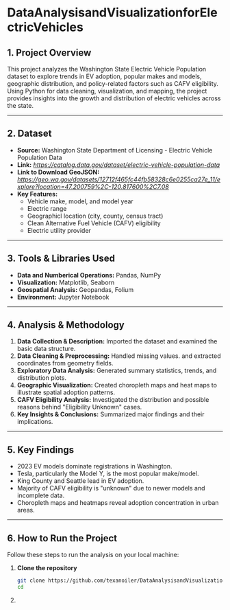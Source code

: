 # DataAnalysisandVisualizationforElectricVehicles

## 1. Project Overview
This project analyzes the Washington State Electric Vehicle Population dataset to explore trends in EV adoption, popular makes and models, geographic distribution, and policy-related factors such as CAFV eligibility. Using Python for data cleaning, visualization, and mapping, the project provides insights into the growth and distribution of electric vehicles across the state.

---

## 2. Dataset
- **Source:** Washington State Department of Licensing - Electric Vehicle Population Data
- **Link:** *https://catalog.data.gov/dataset/electric-vehicle-population-data*
- **Link to Download GeoJSON:** *https://geo.wa.gov/datasets/12712f465fc44fb58328c6e0255ca27e_11/explore?location=47.200759%2C-120.817600%2C7.08*
- **Key Features:**
  - Vehicle make, model, and model year
  - Electric range
  - Geographicl location (city, county, census tract)
  - Clean Alternative Fuel Vehicle (CAFV) eligibility
  - Electric utility provider

 ---

 ## 3. Tools & Libraries Used
 - **Data and Numberical Operations:** Pandas, NumPy
 - **Visualization:** Matplotlib, Seaborn
 - **Geospatial Analysis:** Geopandas, Folium
 - **Environment:** Jupyter Notebook

---

## 4. Analysis & Methodology
1. **Data Collection & Description:** Imported the dataset and examined the basic data structure.
2. **Data Cleaning & Preprocessing:** Handled missing values. and extracted coordinates from geometry fields.
3. **Exploratory Data Analysis:** Generated summary statistics, trends, and distribution plots.
4. **Geographic Visualization:** Created choropleth maps and heat maps to illustrate spatial adoption patterns.
5. **CAFV Eligibility Analysis:** Investigated the distribution and possible reasons behind "Eligibility Unknown" cases.
6. **Key Insights & Conclusions:** Summarized major findings and their implications.

---

## 5. Key Findings
- 2023 EV models dominate registrations in Washington.
- Tesla, particularly the Model Y, is the most popular make/model.
- King County and Seattle lead in EV adoption.
- Majority of CAFV eligibility is "unknown" due to newer models and incomplete data.
- Choropleth maps and heatmaps reveal adoption concentration in urban areas.

---

## 6. How to Run the Project
Follow these steps to run the analysis on your local machine:

1. **Clone the repository**
   ```bash
   git clone https://github.com/texanoiler/DataAnalysisandVisualizationforElectricVehicles.git
   cd 

2. 
